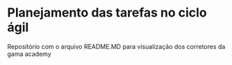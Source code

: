 # Planejamento das tarefas no ciclo ágil
Repositório com o arquivo README.MD para visualização dos corretores da gama academy
